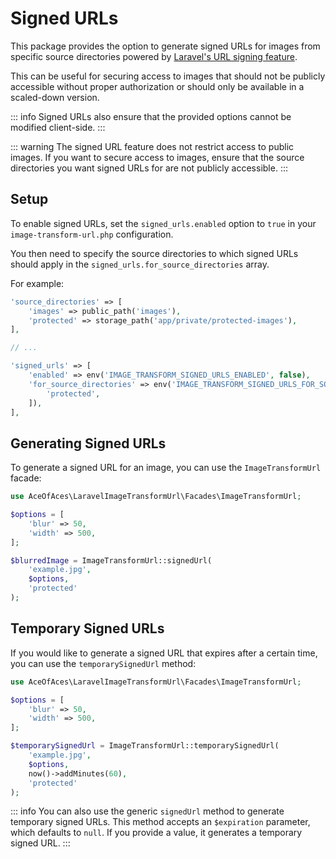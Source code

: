 # Signed URLs

This package provides the option to generate signed URLs for images from specific source directories powered by [Laravel's URL signing feature](https://laravel.com/docs/urls#signed-urls).

This can be useful for securing access to images that should not be publicly accessible without proper authorization or should only be available in a scaled-down version.

::: info
Signed URLs also ensure that the provided options cannot be modified client-side.
:::

::: warning
The signed URL feature does not restrict access to public images.
If you want to secure access to images, ensure that the source directories you want signed URLs for are not publicly accessible.
:::

## Setup

To enable signed URLs, set the `signed_urls.enabled` option to `true` in your `image-transform-url.php` configuration.

You then need to specify the source directories to which signed URLs should apply in the `signed_urls.for_source_directories` array.

For example:

```php
'source_directories' => [
    'images' => public_path('images'),
    'protected' => storage_path('app/private/protected-images'),
],

// ...

'signed_urls' => [
    'enabled' => env('IMAGE_TRANSFORM_SIGNED_URLS_ENABLED', false),
    'for_source_directories' => env('IMAGE_TRANSFORM_SIGNED_URLS_FOR_SOURCE_DIRECTORIES', [
        'protected',
    ]),
],
```

## Generating Signed URLs

To generate a signed URL for an image, you can use the `ImageTransformUrl` facade:

```php
use AceOfAces\LaravelImageTransformUrl\Facades\ImageTransformUrl;

$options = [
    'blur' => 50,
    'width' => 500,
];

$blurredImage = ImageTransformUrl::signedUrl(
    'example.jpg',
    $options,
    'protected'
);
```

## Temporary Signed URLs

If you would like to generate a signed URL that expires after a certain time, you can use the `temporarySignedUrl` method:

```php
use AceOfAces\LaravelImageTransformUrl\Facades\ImageTransformUrl;

$options = [
    'blur' => 50,
    'width' => 500,
];

$temporarySignedUrl = ImageTransformUrl::temporarySignedUrl(
    'example.jpg',
    $options,
    now()->addMinutes(60),
    'protected'
);
```

::: info
You can also use the generic `signedUrl` method to generate temporary signed URLs. This method accepts an `$expiration` parameter, which defaults to `null`. If you provide a value, it generates a temporary signed URL.
:::
